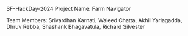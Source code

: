 SF-HackDay-2024
Project Name: Farm Navigator

Team Members: Srivardhan Karnati, Waleed Chatta, Akhil Yarlagadda, Dhruv Rebba, Shashank Bhagavatula, Richard Silvester
